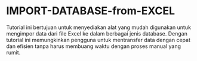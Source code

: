 # IMPORT-DATABASE-from-EXCEL
Tutorial ini bertujuan untuk menyediakan alat yang mudah digunakan untuk mengimpor data dari file Excel ke dalam berbagai jenis database. Dengan tutorial ini memungkinkan pengguna untuk mentransfer data dengan cepat dan efisien tanpa harus membuang waktu dengan proses manual yang rumit. 
